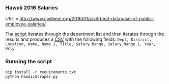### Hawaii 2016 Salaries

URL = http://www.civilbeat.org/2016/01/civil-beat-database-of-public-employee-salaries/

The [script](hawaiiScraper.py) iterates through the department list and then iterates through the results and produces a [CSV](../data/hi/) with the following fields: `Dept, District, Location, Name, Name.1, Title, Salary.Range, Salary.Range.1, Year, Hrly` 

### Running the script

```
pip install -r requirements.txt
python hawaiiScraper.py
```
